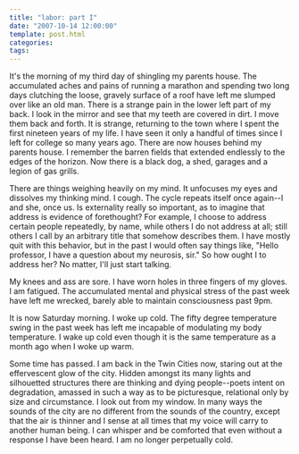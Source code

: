 ```yaml
---
title: "labor: part I"
date: "2007-10-14 12:00:00"
template: post.html
categories: 
tags: 
---
```


It's the morning of my third day of shingling my parents house. The accumulated aches and pains of running a marathon and spending two long days clutching the loose, gravely surface of a roof have left me slumped over like an old man. There is a strange pain in the lower left part of my back. I look in the mirror and see that my teeth are covered in dirt. I move them back and forth. It is strange, returning to the town where I spent the first nineteen years of my life. I have seen it only a handful of times since I left for college so many years ago. There are now houses behind my parents house. I remember the barren fields that extended endlessly to the edges of the horizon. Now there is a black dog, a shed, garages and a legion of gas grills.
 
There are things weighing heavily on my mind. It unfocuses my eyes and dissolves my thinking mind. I cough. The cycle repeats itself once again--­I and she, once us. Is externality really so important, as to imagine that address is evidence of forethought? For example, I choose to address certain people repeatedly, by name, while others I do not address at all; still others I call by an arbitrary title that somehow describes them. I have mostly quit with this behavior, but in the past I would often say things like, "Hello professor, I have a question about my neurosis, sir." So how ought I to address her? No matter, I'll just start talking. 

My knees and ass are sore. I have worn holes in three fingers of my gloves. I am fatigued. The accumulated mental and physical stress of the past week have left me wrecked, barely able to maintain consciousness past 9pm. 

It is now Saturday morning. I woke up cold. The fifty degree temperature swing in the past week has left me incapable of modulating my body temperature. I wake up cold even though it is the same temperature as a month ago when I woke up warm. 

Some time has passed. I am back in the Twin Cities now, staring out at the effervescent glow of the city. Hidden amongst its many lights and silhouetted structures there are thinking and dying people­--poets intent on degradation, amassed in such a way as to be picturesque, relational only by size and circumstance. I look out from my window. In many ways the sounds of the city are no different from the sounds of the country, except that the air is thinner and I sense at all times that my voice will carry to another human being. I can whisper and be comforted that even without a response I have been heard. I am no longer perpetually cold.
